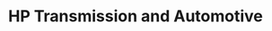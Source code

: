 ---
title: "HP Transmission and Automotive"
url: /rio-medina/hp-transmission-and-automotive/
shop: Autowerkstatt
---